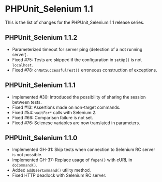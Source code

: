 PHPUnit_Selenium 1.1
====================

This is the list of changes for the PHPUnit_Selenium 1.1 release series.

PHPUnit_Selenium 1.1.2
----------------------

* Parameterized timeout for server ping (detection of a not running server).
* Fixed #75: Tests are skipped if the configuration in `setUp()` is not `localhost`.
* Fixed #78: `onNotSuccessfulTest()` erroneous construction of exceptions.

PHPUnit_Selenium 1.1.1
----------------------

* Implemented #30: Introduced the possibility of sharing the session between tests.
* Fixed #13: Assertions made on non-target commands.
* Fixed #54: `waitFor*` calls with Selenium 2.
* Fixed #66: Comparison failure is not set.
* Fixed #76: Selenese variables are now translated in parameters.

PHPUnit_Selenium 1.1.0
----------------------

* Implemented GH-31: Skip tests when connection to Selenium RC server is not possible.
* Implemented GH-37: Replace usage of `fopen()` with cURL in `doCommand()`.
* Added `addUserCommand()` utility method.
* Fixed HTTP deadlock with Selenium RC server.

